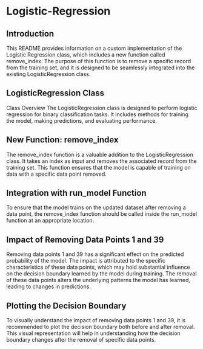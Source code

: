 # Logistic-Regression

## Introduction
This README provides information on a custom implementation of the Logistic Regression class, which includes a new function called remove_index. The purpose of this function is to remove a specific record from the training set, and it is designed to be seamlessly integrated into the existing LogisticRegression class.

## LogisticRegression Class
Class Overview
The LogisticRegression class is designed to perform logistic regression for binary classification tasks. It includes methods for training the model, making predictions, and evaluating performance.

## New Function: remove_index
The remove_index function is a valuable addition to the LogisticRegression class. It takes an index as input and removes the associated record from the training set. This function ensures that the model is capable of training on data with a specific data point removed.

## Integration with run_model Function
To ensure that the model trains on the updated dataset after removing a data point, the remove_index function should be called inside the run_model function at an appropriate location.

## Impact of Removing Data Points 1 and 39
Removing data points 1 and 39 has a significant effect on the predicted probability of the model. The impact is attributed to the specific characteristics of these data points, which may hold substantial influence on the decision boundary learned by the model during training. The removal of these data points alters the underlying patterns the model has learned, leading to changes in predictions.

## Plotting the Decision Boundary
To visually understand the impact of removing data points 1 and 39, it is recommended to plot the decision boundary both before and after removal. This visual representation will help in understanding how the decision boundary changes after the removal of specific data points.
